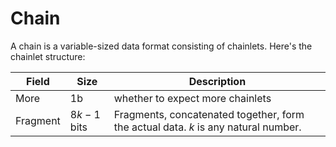 # Chain

A chain is a variable-sized data format consisting of chainlets. Here's the chainlet structure:

Field   |Size       |Description
--------|-----------|-----------
More    |1b         |whether to expect more chainlets
Fragment|$8k-1$ bits|Fragments, concatenated together, form the actual data. $k$ is any natural number.

